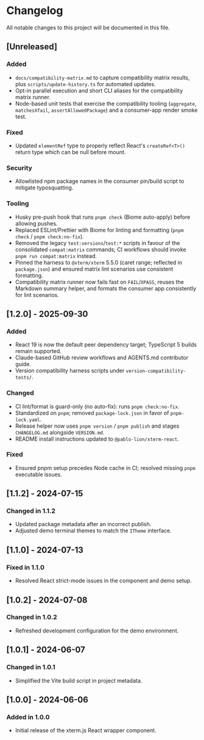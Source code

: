 # Changelog

All notable changes to this project will be documented in this file.

## [Unreleased]

### Added

- `docs/compatibility-matrix.md` to capture compatibility matrix results, plus `scripts/update-history.ts` for automated updates.
- Opt-in parallel execution and short CLI aliases for the compatibility matrix runner.
- Node-based unit tests that exercise the compatibility tooling (`aggregate`, `matchesXfail`,
  `assertAllowedPackage`) and a consumer-app render smoke test.

### Fixed

- Updated `elementRef` type to properly reflect React's `createRef<T>()` return type which can be null before mount.

### Security

- Allowlisted npm package names in the consumer pin/build script to mitigate typosquatting.

### Tooling
- Husky pre-push hook that runs `pnpm check` (Biome auto-apply) before allowing pushes.
- Replaced ESLint/Prettier with Biome for linting and formatting (`pnpm check` / `pnpm check:no-fix`).
- Removed the legacy `test:versions`/`test:*` scripts in favour of the consolidated
  `compat:matrix` commands; CI workflows should invoke `pnpm run compat:matrix` instead.
- Pinned the harness to `@xterm/xterm` 5.5.0 (caret range; reflected in `package.json`) and ensured matrix lint scenarios use consistent formatting.
- Compatibility matrix runner now fails fast on `FAIL`/`XPASS`, reuses the Markdown summary helper, and formats the consumer app consistently for lint scenarios.

## [1.2.0] - 2025-09-30

### Added

- React 19 is now the default peer dependency target; TypeScript 5 builds remain supported.
- Claude-based GitHub review workflows and AGENTS.md contributor guide.
- Version compatibility harness scripts under `version-compatibility-tests/`.

### Changed

- CI lint/format is guard-only (no auto-fix): runs `pnpm check:no-fix`.
- Standardized on `pnpm`; removed `package-lock.json` in favor of `pnpm-lock.yaml`.
- Release helper now uses `pnpm version` / `pnpm publish` and stages `CHANGELOG.md` alongside `VERSION.md`.
- README install instructions updated to `@pablo-lion/xterm-react`.

### Fixed

- Ensured pnpm setup precedes Node cache in CI; resolved missing `pnpm` executable issues.

## \[1.1.2] - 2024-07-15

### Changed in 1.1.2

- Updated package metadata after an incorrect publish.
- Adjusted demo terminal themes to match the `ITheme` interface.

## \[1.1.0] - 2024-07-13

### Fixed in 1.1.0

- Resolved React strict-mode issues in the component and demo setup.

## \[1.0.2] - 2024-07-08

### Changed in 1.0.2

- Refreshed development configuration for the demo environment.

## \[1.0.1] - 2024-06-07

### Changed in 1.0.1

- Simplified the Vite build script in project metadata.

## \[1.0.0] - 2024-06-06

### Added in 1.0.0

- Initial release of the xterm.js React wrapper component.
